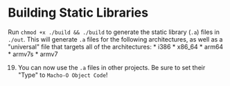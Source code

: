 # Building Static Libraries
Run `chmod +x ./build && ./build` to generate the static library (`.a`) files in `./out`. This will generate `.a` files for the following architectures, as well as a "universal" file that targets all of the architectures:
	* i386
	* x86_64
	* arm64
	* armv7s
	* armv7


19. You can now use the `.a` files in other projects. Be sure to set their "Type" to `Macho-O Object Code`!
